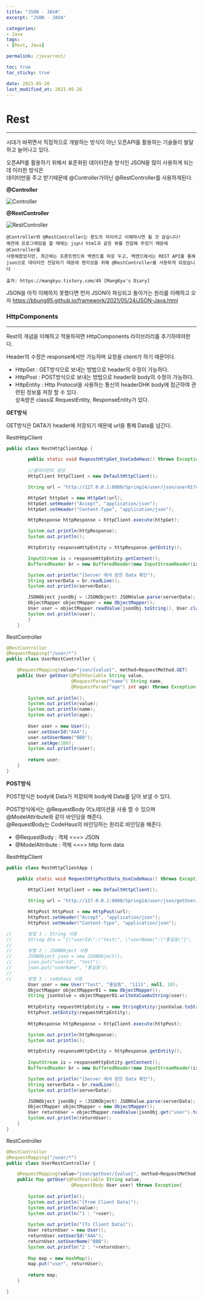```yaml
---
title: "JSON - JAVA"
excerpt: "JSON - JAVA"

categories:
- Java
tags:
- [Rest, Java]

permalink: /java/rest/

toc: true
toc_sticky: true

date: 2021-05-26
last_modified_at: 2021-05-26
---
```

# Rest
---
시대가 바뀌면서 직접적으로 개발하는 방식이 아닌 오픈API를 활용하는 기술들이 발달하고 늘어나고 있다.  

오픈API를 활용하기 위해서 표준화된 데이터전송 방식인 JSON을 많이 사용하게 되는데 이러한 방식은  
데이터만을 주고 받기때문에 @Controller가아닌 @RestController를 사용하게된다.  

**@Controller**

![Controller](https://bbung95.github.io/public/img/3.x-diagram-controller.png)

**@RestController**

![RestController](https://bbung95.github.io/public/img/4.x-diagram-restcontroller.png)

    @Controller와 @RestController는 용도의 차이라고 이해하시면 될 것 같습니다!  
    예전에 프로그래밍을 할 때에는 jsp나 html과 같은 뷰를 전달해 주었기 때문에 @Controller를  
    사용해왔었지만, 최근에는 프론트엔드와 백엔드를 따로 두고, 백엔드에서는 REST API를 통해  
    json으로 데이터만 전달하기 때문에 편리성을 위해 @RestController를 사용하게 되었습니다

    출처: https://mangkyu.tistory.com/49 [MangKyu's Diary]

JSON을 아직 이해하지 못했다면 먼저 JSON이 파싱되고 돌아가는 원리를 이해하고 오자
https://bbung95.github.io/framework/2021/05/24/JSON-Java.html  


### HttpComponents
---
Rest의 개념을 이해하고 적용하혀면 HttpComponents 라이브러리를 추기하여야한다.

Header의 수정은 response에서만 가능하며 요청을 client가 하기 때문이다.

- HttpGet  : GET방식으로 보내는 방법으로 header의 수정이 가능하다.
- HttpPost : POST방식으로 보내는 방법으로 header와 body의 수정이 가능하다.
- HttpEntity : Http Protocol을 사용하는 통신의 headerDHK body에 접근하여 관련된 정보를 저장 할 수 있다.  
            상속받은 class로 RequestEntity, ResponseEntity가 있다.
  
**GET방식**

GET방식은 DATA가 header에 저장되기 때문에 url을 통해 Data를 넘긴다.

RestHttpClient

```java
public class RestHttpClientApp {

        public static void ReqeustHttpGet_UseCodeHaus() throws Exception {
        
        //클라이언트 생성
		HttpClient httpClient = new DefaultHttpClient();

		String url = "http://127.0.0.1:8080/Spring14/user/json/user01?name=user02&age=10";

		HttpGet httpGet = new HttpGet(url);
		httpGet.setHeader("Accept", "application/json");
		httpGet.setHeader("Content-Type", "application/json");

		HttpResponse httpResponse = httpClient.execute(httpGet);

		System.out.println(httpResponse);
		System.out.println();

		HttpEntity responseHttpEntity = httpResponse.getEntity();

		InputStream is = responseHttpEntity.getContent();
		BufferedReader br = new BufferedReader(new InputStreamReader(is, "UTF-8"));

		System.out.println("[Server 에서 받은 Data 확인");
		String serverData = br.readLine();
		System.out.println(serverData);

		JSONObject jsonObj = (JSONObject) JSONValue.parse(serverData);
		ObjectMapper objectMapper = new ObjectMapper();
		User user = objectMapper.readValue(jsonObj.toString(), User.class);
		System.out.println(user);
        }
	}
```  

RestController

```java
@RestController
@RequestMapping("/user/*")
public class UserRestController {

    @RequestMapping(value="json/{value}", method=RequestMethod.GET)
	public User getUser(@PathVariable String value,
						@RequestParam("name") String name,
						@RequestParam("age") int age) throws Exception{
		
		System.out.println();
		System.out.println(value);
		System.out.println(name);
		System.out.println(age);
		
		User user = new User();
		user.setUserId("AAA");
		user.setUserName("BBB");
		user.setAge(100);
		System.out.println(user);
		
		return user;
	}
}
```

**POST방식**

POST방식은 body에 Data가 저장되며 body에 Data를 담아 보낼 수 있다.

POST방식에서는 @RequestBody 어노테이션을 사용 할 수 있으며 @ModelAttribute와 같이 바인딩을 해준다.  
@RequestBody는 CodeHaus의 바인딩하는 원리로 바인딩을 해준다.

- @RequestBody : 객체 <==> JSON
- @ModelAttribute : 객체 <==> http form data

RestHttpClient

```java
public class RestHttpClientApp {

	public static void RequestHttpPostData_UseCodeHaus() throws Exception {
		
		HttpClient httpClient = new DefaultHttpClient();

		String url = "http://127.0.0.1:8080/Spring14/user/json/getUser/user01";

		HttpPost httpPost = new HttpPost(url);
		httpPost.setHeader("Accept", "application/json");
		httpPost.setHeader("Content-Type", "application/json");

//		방법 1 : String 사용 
//		String dta = "{\"userId\":\"test\", \"userName\":\"홍길동\"}";
//		
//		방법 2 : JSONObject 사용 
//		JSONObject json = new JSONObject();
//		json.put("userId", "test");
//		json.put("userName", "홍길동");
//		
//		방법 3 : codehaus 사용
		User user = new User("test", "홍길동", "1111", null, 10);
		ObjectMapper objectMapper01 = new ObjectMapper();
		String jsonValue = objectMapper01.writeValueAsString(user);
		
		HttpEntity requestHttpEntity = new StringEntity(jsonValue.toString(), "utf-8");
		httpPost.setEntity(requestHttpEntity);
		
		HttpResponse httpResponse = httpClient.execute(httpPost);

		System.out.println(httpResponse);
		System.out.println();

		HttpEntity responseHttpEntity = httpResponse.getEntity();
		
		InputStream is = responseHttpEntity.getContent();
		BufferedReader br = new BufferedReader(new InputStreamReader(is, "UTF-8"));

		System.out.println("[Server 에서 받은 Data 확인");
		String serverData = br.readLine();
		System.out.println(serverData);

		JSONObject jsonObj = (JSONObject) JSONValue.parse(serverData);
		ObjectMapper objectMapper = new ObjectMapper();
		User returnUser = objectMapper.readValue(jsonObj.get("user").toString(), User.class);
		System.out.println(returnUser);
	}
}
```
RestController

```java
@RestController
@RequestMapping("/user/*")
public class UserRestController {

    @RequestMapping(value="json/getUser/{value}", method=RequestMethod.POST)
	public Map getUser(@PathVariable String value, 
						@RequestBody User user) throws Exception{
							
		System.out.println();
		System.out.println("[From Client Data]");
		System.out.println(value);
		System.out.println("1 : "+user);
		
		System.out.println("[To Client Data]");
		User returnUser = new User();
		returnUser.setUserId("AAA");
		returnUser.setUserName("BBB");
		System.out.println("2 : "+returnUser);
		
		Map map = new HashMap();
		map.put("user", returnUser);
		
		return map;
	}   

}
```